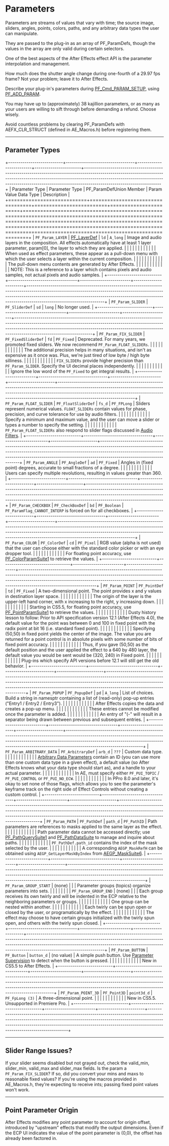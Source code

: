 # Parameters

Parameters are streams of values that vary with time; the source image, sliders, angles, points, colors, paths, and any arbitrary data types the user can manipulate.

They are passed to the plug-in as an array of PF_ParamDefs, though the values in the array are only valid during certain selectors.

One of the best aspects of the After Effects effect API is the parameter interpolation and management.

How much does the shutter angle change during one-fourth of a 29.97 fps frame? Not your problem; leave it to After Effects.

Describe your plug-in's parameters during [PF_Cmd_PARAM_SETUP](command-selectors.md#global-selectors), using [PF_ADD_PARAM](../effect-details/interaction-callback-functions.md#interaction-callbacks).

You may have up to (approximately) 38 kajillion parameters, or as many as your users are willing to sift through before demanding a refund. Choose wisely.

Avoid countless problems by clearing PF_ParamDefs with AEFX_CLR_STRUCT (defined in AE_Macros.h) before registering them.

---

## Parameter Types

+---------------------------+----------------------------------+-------------------------+-----------------------+--------------------------------------------------------------------------------------------------------------------------------------------------------------------------------------------------------------------------------------------------------------------------------+
|      Parameter Type       |          Parameter Type          | PF_ParamDefUnion Member | Param Value Data Type |                                                                                                                                  Description                                                                                                                                   |
+===========================+==================================+=========================+=======================+================================================================================================================================================================================================================================================================================+
| `PF_Param_LAYER`          | [PF_LayerDef](PF_EffectWorld.md) | `ld`                    | `A_long`              | Image and audio layers in the composition. All effects automatically have at least 1 layer parameter, param[0], the layer to which they are applied.                                                                                                                           |
|                           |                                  |                         |                       |                                                                                                                                                                                                                                                                                |
|                           |                                  |                         |                       | When used as effect parameters, these appear as a pull-down menu with which the user selects a layer within the current composition.                                                                                                                                           |
|                           |                                  |                         |                       |                                                                                                                                                                                                                                                                                |
|                           |                                  |                         |                       | The pull-down menu contents are generated by After Effects.                                                                                                                                                                                                                    |
|                           |                                  |                         |                       |                                                                                                                                                                                                                                                                                |
|                           |                                  |                         |                       | NOTE: This is a reference to a layer which contains pixels and audio samples, not actual pixels and audio samples.                                                                                                                                                             |
+---------------------------+----------------------------------+-------------------------+-----------------------+--------------------------------------------------------------------------------------------------------------------------------------------------------------------------------------------------------------------------------------------------------------------------------+
| `PF_Param_SLIDER`         | `PF_SliderDef`                   | `sd`                    | `long`                | No longer used.                                                                                                                                                                                                                                                                |
+---------------------------+----------------------------------+-------------------------+-----------------------+--------------------------------------------------------------------------------------------------------------------------------------------------------------------------------------------------------------------------------------------------------------------------------+
| `PF_Param_FIX_SLIDER`     | `PF_FixedSliderDef`              | `fd`                    | `PF_Fixed`            | Deprecated. For many years, we promoted fixed sliders. We now recommend `PF_Param_FLOAT_SLIDERs`.                                                                                                                                                                              |
|                           |                                  |                         |                       |                                                                                                                                                                                                                                                                                |
|                           |                                  |                         |                       | The additional precision helps in many situations, and isn't as expensive as it once was. Plus, we're just tired of low byte / high byte silliness.                                                                                                                            |
|                           |                                  |                         |                       |                                                                                                                                                                                                                                                                                |
|                           |                                  |                         |                       | `FIX_SLIDERs` provide higher precision than `PF_Param_SLIDER`. Specify the UI decimal places independently.                                                                                                                                                                    |
|                           |                                  |                         |                       |                                                                                                                                                                                                                                                                                |
|                           |                                  |                         |                       | Ignore the low word of the `PF_Fixed` to get integral results.                                                                                                                                                                                                                 |
+---------------------------+----------------------------------+-------------------------+-----------------------+--------------------------------------------------------------------------------------------------------------------------------------------------------------------------------------------------------------------------------------------------------------------------------+
| `PF_Param_FLOAT_SLIDER`   | `PF_FloatSliderDef`              | `fs_d`                  | `PF_FPLong`           | Sliders represent numerical values. `FLOAT_SLIDERs` contain values for phase, precision, and curve tolerance for use by audio filters.                                                                                                                                         |
|                           |                                  |                         |                       |                                                                                                                                                                                                                                                                                |
|                           |                                  |                         |                       | Specify a minimum and maximum value, and the user can move a slider or types a number to specify the setting.                                                                                                                                                                  |
|                           |                                  |                         |                       |                                                                                                                                                                                                                                                                                |
|                           |                                  |                         |                       | `PF_Param_FLOAT_SLIDERs` also respond to slider flags discussed in [Audio Filters](../audio/audio-considerations.md#audio-considerations).                                                                                                                                     |
+---------------------------+----------------------------------+-------------------------+-----------------------+--------------------------------------------------------------------------------------------------------------------------------------------------------------------------------------------------------------------------------------------------------------------------------+
| `PF_Param_ANGLE`          | `PF_AngleDef`                    | `ad`                    | `PF_Fixed`            | Angles in (fixed point) degrees, accurate to small fractions of a degree.                                                                                                                                                                                                      |
|                           |                                  |                         |                       |                                                                                                                                                                                                                                                                                |
|                           |                                  |                         |                       | Users can specify multiple revolutions, resulting in values greater than 360.                                                                                                                                                                                                  |
+---------------------------+----------------------------------+-------------------------+-----------------------+--------------------------------------------------------------------------------------------------------------------------------------------------------------------------------------------------------------------------------------------------------------------------------+
| `PF_Param_CHECKBOX`       | `PF_CheckBoxDef`                 | `bd`                    | `PF_Boolean`          | `PF_ParamFlag_CANNOT_INTERP` is forced on for all checkboxes.                                                                                                                                                                                                                  |
+---------------------------+----------------------------------+-------------------------+-----------------------+--------------------------------------------------------------------------------------------------------------------------------------------------------------------------------------------------------------------------------------------------------------------------------+
| `PF_Param_COLOR`          | `PF_ColorDef`                    | `cd`                    | `PF_Pixel`            | RGB value (alpha is not used) that the user can choose either with the standard color picker or with an eye dropper tool.                                                                                                                                                      |
|                           |                                  |                         |                       |                                                                                                                                                                                                                                                                                |
|                           |                                  |                         |                       | For floating point accuracy, use [PF_ColorParamSuite1](../effect-details/parameters-floating-point-values.md#pf_colorparamsuite1) to retrieve the values.                                                                                                                      |
+---------------------------+----------------------------------+-------------------------+-----------------------+--------------------------------------------------------------------------------------------------------------------------------------------------------------------------------------------------------------------------------------------------------------------------------+
| `PF_Param_POINT`          | `PF_PointDef`                    | `td`                    | `PF_Fixed`            | A two-dimensional point. The point provides x and y values in destination layer space.                                                                                                                                                                                         |
|                           |                                  |                         |                       |                                                                                                                                                                                                                                                                                |
|                           |                                  |                         |                       | The origin of the layer is the upper-left hand corner, with x increasing to the right, y increasing down.                                                                                                                                                                      |
|                           |                                  |                         |                       |                                                                                                                                                                                                                                                                                |
|                           |                                  |                         |                       | Starting in CS5.5, for floating point accuracy, use [PF_PointParamSuite1](../effect-details/parameters-floating-point-values.md#pf_pointparamsuite1) to retrieve the values.                                                                                                   |
|                           |                                  |                         |                       |                                                                                                                                                                                                                                                                                |
|                           |                                  |                         |                       | Dusty history lesson to follow: Prior to API specification version 12.1 (After Effects 4.0), the default value for the point was between 0 and 100 in fixed point with the radix point at bit 16 (i.e. standard fixed point).                                                  |
|                           |                                  |                         |                       |                                                                                                                                                                                                                                                                                |
|                           |                                  |                         |                       | Specifying (50,50) in fixed point yields the center of the image. The value you are returned for a point control is in absolute pixels with some number of bits of fixed point accuracy.                                                                                       |
|                           |                                  |                         |                       |                                                                                                                                                                                                                                                                                |
|                           |                                  |                         |                       | Thus, if you gave (50,50) as the default position and the user applied the effect to a 640 by 480 layer, the default value you would be sent would be (320, 240) in Fixed point.                                                                                               |
|                           |                                  |                         |                       |                                                                                                                                                                                                                                                                                |
|                           |                                  |                         |                       | Plug-ins which specify API versions before 12.1 will still get the old behavior.                                                                                                                                                                                               |
+---------------------------+----------------------------------+-------------------------+-----------------------+--------------------------------------------------------------------------------------------------------------------------------------------------------------------------------------------------------------------------------------------------------------------------------+
| `PF_Param_POPUP`          | `PF_PopupDef`                    | `pd`                    | `A_long`              | List of choices. Build a string in namesptr containing a list of (read-only) pop-up entries ("Entry1 / Entry2 / Entry3").                                                                                                                                                      |
|                           |                                  |                         |                       |                                                                                                                                                                                                                                                                                |
|                           |                                  |                         |                       | After Effects copies the data and creates a pop-up menu.                                                                                                                                                                                                                       |
|                           |                                  |                         |                       |                                                                                                                                                                                                                                                                                |
|                           |                                  |                         |                       | These entries cannot be modified once the parameter is added.                                                                                                                                                                                                                  |
|                           |                                  |                         |                       |                                                                                                                                                                                                                                                                                |
|                           |                                  |                         |                       | An entry of "(-" will result in a separator being drawn between previous and subsequent entries.                                                                                                                                                                               |
+---------------------------+----------------------------------+-------------------------+-----------------------+--------------------------------------------------------------------------------------------------------------------------------------------------------------------------------------------------------------------------------------------------------------------------------+
| `PF_Param_ARBITRARY_DATA` | `PF_ArbitraryDef`                | `arb_d`                 | `???`                 | Custom data type.                                                                                                                                                                                                                                                              |
|                           |                                  |                         |                       |                                                                                                                                                                                                                                                                                |
|                           |                                  |                         |                       | [Arbitrary Data Parameters](../effect-details/arbitrary-data-parameters.md) contain an ID (you can use more than one custom data type in a given effect), a default value (so After Effects knows what your data type should start as), and a handle to your actual parameter. |
|                           |                                  |                         |                       |                                                                                                                                                                                                                                                                                |
|                           |                                  |                         |                       | In AE, must specify either `PF_PUI_TOPIC` / `PF_PUI_CONTROL` or `PF_PUI_NO_ECW`.                                                                                                                                                                                               |
|                           |                                  |                         |                       |                                                                                                                                                                                                                                                                                |
|                           |                                  |                         |                       | In PPro 8.0 and later, it's okay to set none of those flags, which allows you to see the parameter's keyframe track on the right side of Effect Controls without creating a custom control.                                                                                    |
+---------------------------+----------------------------------+-------------------------+-----------------------+--------------------------------------------------------------------------------------------------------------------------------------------------------------------------------------------------------------------------------------------------------------------------------+
| `PF_Param_PATH`           | `PF_PathDef`                     | `path_d`                | `PF_PathID`           | Path parameters are references to masks applied to the same layer as the effect.                                                                                                                                                                                               |
|                           |                                  |                         |                       |                                                                                                                                                                                                                                                                                |
|                           |                                  |                         |                       | Path parameter data cannot be accessed directly; use [PF_PathQuerySuite1](../effect-details/working-with-paths.md#pf_pathquerysuite1) and [PF_PathDataSuite](../effect-details/working-with-paths.md#pf_pathdatasuite) to manage and inquire about paths.                      |
|                           |                                  |                         |                       |                                                                                                                                                                                                                                                                                |
|                           |                                  |                         |                       | `PF_PathDef.path_id` contains the index of the mask selected by the user.                                                                                                                                                                                                      |
|                           |                                  |                         |                       |                                                                                                                                                                                                                                                                                |
|                           |                                  |                         |                       | A corresponding `AEGP_MaskRefH` can be obtained using `AEGP_GetLayerMaskByIndex` from [AEGP_MaskSuite6](../aegps/aegp-suites.md#aegp_masksuite6).                                                                                                                              |
+---------------------------+----------------------------------+-------------------------+-----------------------+--------------------------------------------------------------------------------------------------------------------------------------------------------------------------------------------------------------------------------------------------------------------------------+
| `PF_Param_GROUP_START`    | (none)                           |                         |                       | Parameter groups (topics) organize parameters into sets.                                                                                                                                                                                                                       |
|                           |                                  |                         |                       |                                                                                                                                                                                                                                                                                |
| `PF_Param_GROUP_END`      | (none)                           |                         |                       | Each group receives its own twirly and will be indented in the ECP relative to the neighboring parameters or groups.                                                                                                                                                           |
|                           |                                  |                         |                       |                                                                                                                                                                                                                                                                                |
|                           |                                  |                         |                       | One group can be nested within another.                                                                                                                                                                                                                                        |
|                           |                                  |                         |                       |                                                                                                                                                                                                                                                                                |
|                           |                                  |                         |                       | Each twirly can be spun open or closed by the user, or programatically by the effect.                                                                                                                                                                                          |
|                           |                                  |                         |                       |                                                                                                                                                                                                                                                                                |
|                           |                                  |                         |                       | The effect may choose to have certain groups initialized with the twirly spun open, and others with the twirly spun closed.                                                                                                                                                    |
+---------------------------+----------------------------------+-------------------------+-----------------------+--------------------------------------------------------------------------------------------------------------------------------------------------------------------------------------------------------------------------------------------------------------------------------+
| `PF_Param_BUTTON`         | `PF_Button`                      | `button_d`              | (no value)            | A simple push button. Use [Parameter Supervision](../effect-details/parameter-supervision.md) to detect when the button is pressed.                                                                                                                                            |
|                           |                                  |                         |                       |                                                                                                                                                                                                                                                                                |
|                           |                                  |                         |                       | New in CS5.5 to After Effects.                                                                                                                                                                                                                                                 |
+---------------------------+----------------------------------+-------------------------+-----------------------+--------------------------------------------------------------------------------------------------------------------------------------------------------------------------------------------------------------------------------------------------------------------------------+
| `PF_Param_POINT_3D`       | `PF_Point3D`                     | `point3d_d`             | `PF_FpLong (3)`       | A three-dimensional point.                                                                                                                                                                                                                                                     |
|                           |                                  |                         |                       |                                                                                                                                                                                                                                                                                |
|                           |                                  |                         |                       | New in CS5.5. Unsupported in Premiere Pro.                                                                                                                                                                                                                                     |
+---------------------------+----------------------------------+-------------------------+-----------------------+--------------------------------------------------------------------------------------------------------------------------------------------------------------------------------------------------------------------------------------------------------------------------------+

---

## Slider Range Issues?

If your slider seems disabled but not grayed out, check the valid_min, slider_min, valid_max and slider_max fields. Is the param a `PF_Param_FIX_SLIDER`? If so, did you convert your mins and maxs to reasonable fixed values? If you're using the macros provided in AE_Macros.h, they're expecting to receive ints; passing fixed point values won't work.

---

## Point Parameter Origin

After Effects modifies any point parameter to account for origin offset, introduced by "upstream" effects that modify the output dimensions. Even if the ECP UI indicates the value of the point parameter is (0,0), the offset has already been factored in.
